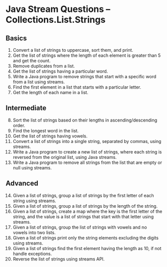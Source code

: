 # Java Stream Questions – Collections.List.Strings

## Basics
1. Convert a list of strings to uppercase, sort them, and print.
2. Get the list of strings where the length of each element is greater than 5 and get the count.
3. Remove duplicates from a list.
4. Get the list of strings having a particular word.
5. Write a Java program to remove strings that start with a specific word from a list using streams.
6. Find the first element in a list that starts with a particular letter.
7. Get the length of each name in a list.

## Intermediate
8. Sort the list of strings based on their lengths in ascending/descending order.
9. Find the longest word in the list.
10. Get the list of strings having vowels.
11. Convert a list of strings into a single string, separated by commas, using streams.
12. Write a Java program to create a new list of strings, where each string is reversed from the original list, using Java streams.
13. Write a Java program to remove all strings from the list that are empty or null using streams.

## Advanced
14. Given a list of strings, group a list of strings by the first letter of each string using streams.
15. Given a list of strings, group a list of strings by the length of the string.
16. Given a list of strings, create a map where the key is the first letter of the string, and the value is a list of strings that start with that letter using streams.
17. Given a list of strings, group the list of strings with vowels and no vowels into two lists.
18. Given a list of strings print only the string elements excluding the digits using streams.
19. Given a list of strings find the first element having the length as 10, if not handle exceptions.
20. Reverse the list of strings using streams API.

